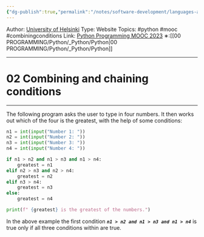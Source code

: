 ```yaml
---
{"dg-publish":true,"permalink":"/notes/software-development/languages-and-frameworks/python/0-python-programming-mooc/introduction/part-2/03-combining-conditions/02-combining-and-chaining-conditions/","created":"2025-07-13T15:25:00.466+08:00"}
---
```


Author: [University of Helsinki](https://programming-23.mooc.fi/)
Type: Website
Topics: #python #mooc #combiningconditions 
Link: [Python Programming MOOC 2023](https://programming-23.mooc.fi/)
∗:[[00 PROGRAMMING/Python/_Python/Python\|00 PROGRAMMING/Python/_Python/Python]] 

---
# 02 Combining and chaining conditions

--- 
The following program asks the user to type in four numbers. It then works out which of the four is the greatest, with the help of some conditions:

```python
n1 = int(input("Number 1: "))
n2 = int(input("Number 2: "))
n3 = int(input("Number 3: "))
n4 = int(input("Number 4: "))

if n1 > n2 and n1 > n3 and n1 > n4:
    greatest = n1
elif n2 > n3 and n2 > n4:
    greatest = n2
elif n3 > n4:
    greatest = n3
else:
    greatest = n4

print(f" {greatest} is the greatest of the numbers.")
```
In the above example the first condition ___`n1 > n2 and n1 > n3 and n1 > n4`___ is true only if all three conditions within are true.